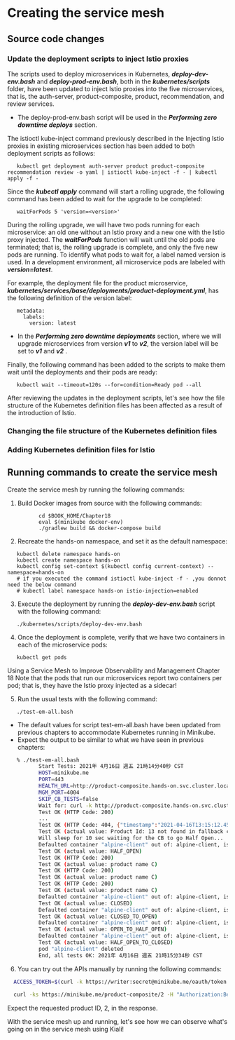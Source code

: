 # Creating the service mesh
## Source code changes 
### Update the deployment scripts to inject Istio proxies

The scripts used to deploy microservices in Kubernetes, ***deploy-dev-env.bash*** and ***deploy-prod-env.bash***, both in the ***kubernetes/scripts*** folder, have been updated to inject Istio proxies into the five microservices, that is, the auth-server, product-composite, product, recommendation, and review services.

- The deploy-prod-env.bash script will be used in the ***Performing zero downtime deploys*** section.

The istioctl kube-inject command previously described in the Injecting Istio proxies in existing microservices section has been added to both deployment scripts as follows:
```
   kubectl get deployment auth-server product product-composite recommendation review -o yaml | istioctl kube-inject -f - | kubectl apply -f -
```

Since the ***kubectl apply*** command will start a rolling upgrade, the following command has been added to wait for the upgrade to be completed:
```
   waitForPods 5 'version=<version>'
```

During the rolling upgrade, we will have two pods running for each microservice: an old one without an Istio proxy and a new one with the Istio proxy injected. The ***waitForPods*** function will wait until the old pods are terminated; that is, the rolling upgrade is complete, and only the five new pods are running. To identify what pods to wait for, a label named version is used. In a development environment, all microservice pods are labeled with ***version=latest***.

For example, the deployment file for the product
microservice, ***kubernetes/services/base/deployments/product-deployment.yml***, has the following definition of the version label:

```
   metadata:
     labels:
       version: latest
```

- In the ***Performing zero downtime deployments*** section, where we will upgrade microservices from version ***v1*** to ***v2***, the version label will be set to ***v1*** and ***v2*** .


Finally, the following command has been added to the scripts to make them wait until the deployments and their pods are ready:
```
   kubectl wait --timeout=120s --for=condition=Ready pod --all
```

After reviewing the updates in the deployment scripts, let's see how the file structure of the Kubernetes definition files has been affected as a result of the introduction of Istio.
### Changing the file structure of the Kubernetes definition files
### Adding Kubernetes definition files for Istio 
## Running commands to create the service mesh

Create the service mesh by running the following commands:
1. Build Docker images from source with the following commands:
```
          cd $BOOK_HOME/Chapter18
          eval $(minikube docker-env)
          ./gradlew build && docker-compose build
```
2. Recreate the hands-on namespace, and set it as the default namespace:
```
   kubectl delete namespace hands-on
   kubectl create namespace hands-on
   kubectl config set-context $(kubectl config current-context) --namespace=hands-on
   # if you executed the command istioctl kube-inject -f - ,you donnot need the below command
   # kubectl label namespace hands-on istio-injection=enabled
```
3. Execute the deployment by running the ***deploy-dev-env.bash*** script with the following command:
```
   ./kubernetes/scripts/deploy-dev-env.bash
```

4. Once the deployment is complete, verify that we have two containers in each of the microservice pods:
```
   kubectl get pods
```  
  Using a Service Mesh to Improve Observability and Management Chapter 18
  Note that the pods that run our microservices report two containers per pod; that is, they have the Istio proxy injected as a sidecar!
  
5. Run the usual tests with the following command:
```
   ./test-em-all.bash
```
-  The default values for script test-em-all.bash have been updated from previous chapters to accommodate Kubernetes running in Minikube.  
-  Expect the output to be similar to what we have seen in previous chapters:
```bash
   % ./test-em-all.bash
          Start Tests: 2021年 4月16日 週五 21時14分40秒 CST
          HOST=minikube.me
          PORT=443
          HEALTH_URL=http://product-composite.hands-on.svc.cluster.local:4004
          MGM_PORT=4004
          SKIP_CB_TESTS=false
          Wait for: curl -k http://product-composite.hands-on.svc.cluster.local:4004/actuator/health... DONE, continues...
          Test OK (HTTP Code: 200)  
          ...
          Test OK (HTTP Code: 404, {"timestamp":"2021-04-16T13:15:12.456535Z","path":"/product-composite/13","message":"Product Id: 13 not found in fallback cache!","status":404,"error":"Not Found"})
          Test OK (actual value: Product Id: 13 not found in fallback cache!)
          Will sleep for 10 sec waiting for the CB to go Half Open...
          Defaulted container "alpine-client" out of: alpine-client, istio-proxy, istio-init (init)
          Test OK (actual value: HALF_OPEN)
          Test OK (HTTP Code: 200)
          Test OK (actual value: product name C)
          Test OK (HTTP Code: 200)
          Test OK (actual value: product name C)
          Test OK (HTTP Code: 200)
          Test OK (actual value: product name C)
          Defaulted container "alpine-client" out of: alpine-client, istio-proxy, istio-init (init)
          Test OK (actual value: CLOSED)
          Defaulted container "alpine-client" out of: alpine-client, istio-proxy, istio-init (init)
          Test OK (actual value: CLOSED_TO_OPEN)
          Defaulted container "alpine-client" out of: alpine-client, istio-proxy, istio-init (init)
          Test OK (actual value: OPEN_TO_HALF_OPEN)
          Defaulted container "alpine-client" out of: alpine-client, istio-proxy, istio-init (init)
          Test OK (actual value: HALF_OPEN_TO_CLOSED)
          pod "alpine-client" deleted
          End, all tests OK: 2021年 4月16日 週五 21時15分34秒 CST
```

6. You can try out the APIs manually by running the following commands:
```bash
  ACCESS_TOKEN=$(curl -k https://writer:secret@minikube.me/oauth/token -d grant_type=password -d username=magnus -d password=password -s | jq            .access_token -r)
  
  curl -ks https://minikube.me/product-composite/2 -H "Authorization:Bearer $ACCESS_TOKEN" | jq .productId
```
Expect the requested product ID, 2, in the response.

With the service mesh up and running, let's see how we can observe what's going on in the service mesh using Kiali!
